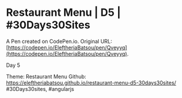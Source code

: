 # Restaurant Menu | D5 | #30Days30Sites

A Pen created on CodePen.io. Original URL: [https://codepen.io/EleftheriaBatsou/pen/Qveyyq](https://codepen.io/EleftheriaBatsou/pen/Qveyyq).

Day 5

Theme: Restaurant Menu
Github: https://eleftheriabatsou.github.io/restaurant-menu-d5-30days30sites/
#30Days30sites, #angularjs
